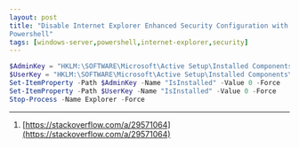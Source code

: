 ```yaml
---
layout: post
title: "Disable Internet Explorer Enhanced Security Configuration with
Powershell"
tags: [windows-server,powershell,internet-explorer,security]
---
```


```powershell
$AdminKey = "HKLM:\SOFTWARE\Microsoft\Active Setup\Installed Components\{A509B1A7-37EF-4b3f-8CFC-4F3A74704073}"
$UserKey = "HKLM:\SOFTWARE\Microsoft\Active Setup\Installed Components\{A509B1A8-37EF-4b3f-8CFC-4F3A74704073}"
Set-ItemProperty -Path $AdminKey -Name "IsInstalled" -Value 0 -Force
Set-ItemProperty -Path $UserKey -Name "IsInstalled" -Value 0 -Force
Stop-Process -Name Explorer -Force
```

---
1. [https://stackoverflow.com/a/29571064](https://stackoverflow.com/a/29571064)
